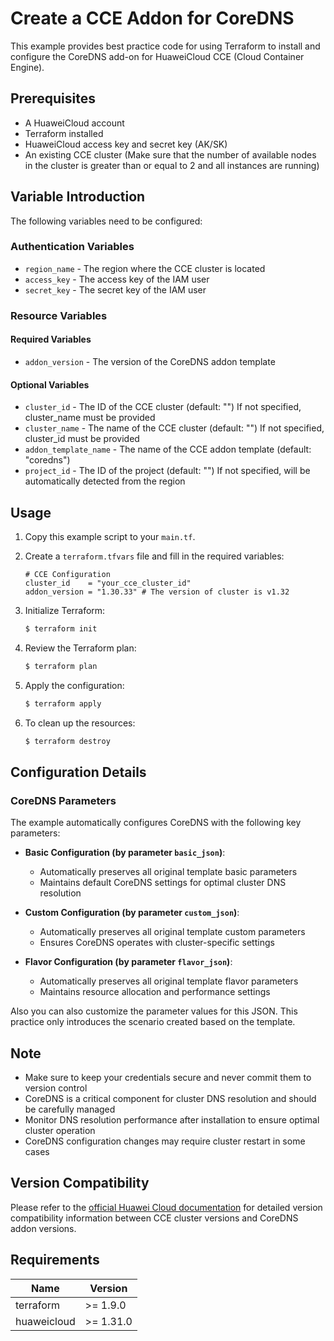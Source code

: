 # Create a CCE Addon for CoreDNS

This example provides best practice code for using Terraform to install and configure the CoreDNS add-on for HuaweiCloud
CCE (Cloud Container Engine).

## Prerequisites

* A HuaweiCloud account
* Terraform installed
* HuaweiCloud access key and secret key (AK/SK)
* An existing CCE cluster (Make sure that the number of available nodes in the cluster is greater than or equal to 2 and
  all instances are running)

## Variable Introduction

The following variables need to be configured:

### Authentication Variables

* `region_name` - The region where the CCE cluster is located
* `access_key` - The access key of the IAM user
* `secret_key` - The secret key of the IAM user

### Resource Variables

#### Required Variables

* `addon_version` - The version of the CoreDNS addon template

#### Optional Variables

* `cluster_id` - The ID of the CCE cluster (default: "")
  If not specified, cluster_name must be provided
* `cluster_name` - The name of the CCE cluster (default: "")
  If not specified, cluster_id must be provided
* `addon_template_name` - The name of the CCE addon template (default: "coredns")
* `project_id` - The ID of the project (default: "")
  If not specified, will be automatically detected from the region

## Usage

1. Copy this example script to your `main.tf`.

2. Create a `terraform.tfvars` file and fill in the required variables:

   ```hcl
   # CCE Configuration
   cluster_id    = "your_cce_cluster_id"
   addon_version = "1.30.33" # The version of cluster is v1.32
   ```

3. Initialize Terraform:

   ```bash
   $ terraform init
   ```

4. Review the Terraform plan:

   ```bash
   $ terraform plan
   ```

5. Apply the configuration:

   ```bash
   $ terraform apply
   ```

6. To clean up the resources:

   ```bash
   $ terraform destroy
   ```

## Configuration Details

### CoreDNS Parameters

The example automatically configures CoreDNS with the following key parameters:

* **Basic Configuration (by parameter `basic_json`)**:
  - Automatically preserves all original template basic parameters
  - Maintains default CoreDNS settings for optimal cluster DNS resolution

* **Custom Configuration (by parameter `custom_json`)**:
  - Automatically preserves all original template custom parameters
  - Ensures CoreDNS operates with cluster-specific settings

* **Flavor Configuration (by parameter `flavor_json`)**:
  - Automatically preserves all original template flavor parameters
  - Maintains resource allocation and performance settings

Also you can also customize the parameter values ​for this JSON. This practice only introduces the scenario created
based on the template.

## Note

* Make sure to keep your credentials secure and never commit them to version control
* CoreDNS is a critical component for cluster DNS resolution and should be carefully managed
* Monitor DNS resolution performance after installation to ensure optimal cluster operation
* CoreDNS configuration changes may require cluster restart in some cases

## Version Compatibility

Please refer to the [official Huawei Cloud documentation](https://support.huaweicloud.com/intl/en-us/usermanual-cce/cce_10_0129.html#section7)
for detailed version compatibility information between CCE cluster versions and CoreDNS addon versions.

## Requirements

| Name | Version |
|------|---------|
| terraform | >= 1.9.0 |
| huaweicloud | >= 1.31.0 |
